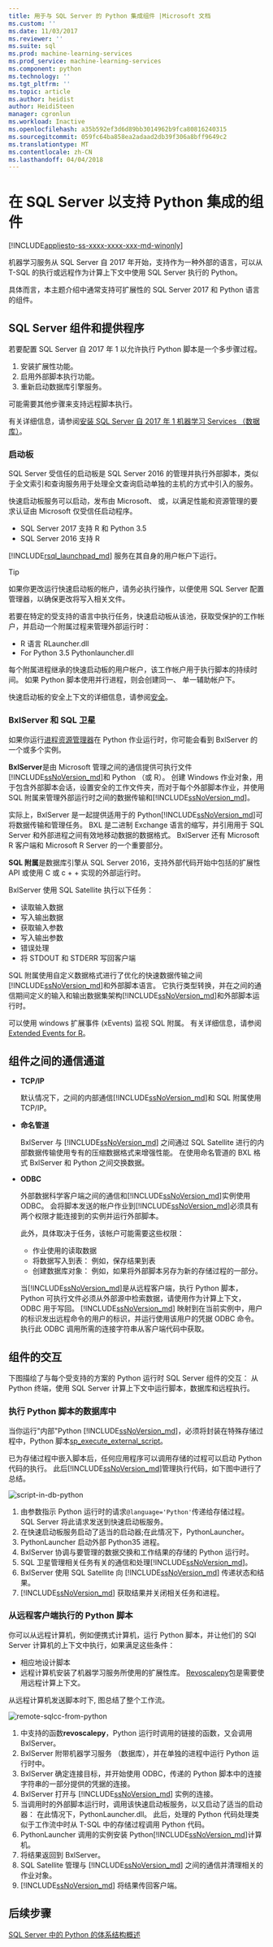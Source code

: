 ```yaml
---
title: 用于与 SQL Server 的 Python 集成组件 |Microsoft 文档
ms.custom: ''
ms.date: 11/03/2017
ms.reviewer: ''
ms.suite: sql
ms.prod: machine-learning-services
ms.prod_service: machine-learning-services
ms.component: python
ms.technology: ''
ms.tgt_pltfrm: ''
ms.topic: article
ms.author: heidist
author: HeidiSteen
manager: cgronlun
ms.workload: Inactive
ms.openlocfilehash: a35b592ef3d6d89bb3014962b9fca80816240315
ms.sourcegitcommit: 059fc64ba858ea2adaad2db39f306a8bff9649c2
ms.translationtype: MT
ms.contentlocale: zh-CN
ms.lasthandoff: 04/04/2018
---
```

# <a name="components-in-sql-server-to-support-python-integration"></a>在 SQL Server 以支持 Python 集成的组件
[!INCLUDE[appliesto-ss-xxxx-xxxx-xxx-md-winonly](../../includes/appliesto-ss-xxxx-xxxx-xxx-md-winonly.md)]

机器学习服务从 SQL Server 自 2017 年开始，支持作为一种外部的语言，可以从 T-SQL 的执行或远程作为计算上下文中使用 SQL Server 执行的 Python。

具体而言，本主题介绍中通常支持可扩展性的 SQL Server 2017 和 Python 语言的组件。

## <a name="sql-server-components-and-providers"></a>SQL Server 组件和提供程序

若要配置 SQL Server 自 2017 年 1 以允许执行 Python 脚本是一个多步骤过程。

1. 安装扩展性功能。
2. 启用外部脚本执行功能。
3. 重新启动数据库引擎服务。

可能需要其他步骤来支持远程脚本执行。

有关详细信息，请参阅[安装 SQL Server 自 2017 年 1 机器学习 Services （数据库）](../install/sql-machine-learning-services-windows-install.md)。

### <a name="launchpad"></a>启动板

SQL Server 受信任的启动板是 SQL Server 2016 的管理并执行外部脚本，类似于全文索引和查询服务用于处理全文查询启动单独的主机的方式中引入的服务。

快速启动板服务可以启动，发布由 Microsoft、 或，以满足性能和资源管理的要求认证由 Microsoft 仅受信任启动程序。

+ SQL Server 2017 支持 R 和 Python 3.5
+ SQL Server 2016 支持 R

[!INCLUDE[rsql_launchpad_md](../../includes/rsql-launchpad-md.md)] 服务在其自身的用户帐户下运行。

> [!TIP]
> 如果你更改运行快速启动板的帐户，请务必执行操作，以便使用 SQL Server 配置管理器，以确保更改将写入相关文件。

若要在特定的受支持的语言中执行任务，快速启动板从该池，获取受保护的工作帐户，并启动一个附属过程来管理外部运行时：

+ R 语言 RLauncher.dll
+ For Python 3.5 Pythonlauncher.dll

每个附属进程继承的快速启动板的用户帐户，该工作帐户用于执行脚本的持续时间。 如果 Python 脚本使用并行进程，则会创建同一、 单一辅助帐户下。

快速启动板的安全上下文的详细信息，请参阅[安全](security-overview-sql-server-python-services.md)。

### <a name="bxlserver-and-sql-satellite"></a>BxlServer 和 SQL 卫星

如果你运行[进程资源管理器](https://technet.microsoft.com/sysinternals/processexplorer.aspx)在 Python 作业运行时，你可能会看到 BxlServer 的一个或多个实例。

**BxlServer**是由 Microsoft 管理之间的通信提供可执行文件[!INCLUDE[ssNoVersion_md](../../includes/ssnoversion-md.md)]和 Python （或 R）。 创建 Windows 作业对象，用于包含外部脚本会话，设置安全的工作文件夹，而对于每个外部脚本作业，并使用 SQL 附属来管理外部运行时之间的数据传输和[!INCLUDE[ssNoVersion_md](../../includes/ssnoversion-md.md)]。

实际上，BxlServer 是一起提供适用于的 Python[!INCLUDE[ssNoVersion_md](../../includes/ssnoversion-md.md)]可将数据传输和管理任务。 BXL 是二进制 Exchange 语言的缩写，并引用用于 SQL Server 和外部进程之间有效地移动数据的数据格式。 BxlServer 还有 Microsoft R 客户端和 Microsoft R Server 的一个重要部分。

**SQL 附属**是数据库引擎从 SQL Server 2016，支持外部代码开始中包括的扩展性 API 或使用 C 或 c + + 实现的外部运行时。

BxlServer 使用 SQL Satellite 执行以下任务：

+ 读取输入数据
+ 写入输出数据
+ 获取输入参数
+ 写入输出参数
+ 错误处理
+ 将 STDOUT 和 STDERR 写回客户端

SQL 附属使用自定义数据格式进行了优化的快速数据传输之间[!INCLUDE[ssNoVersion_md](../../includes/ssnoversion-md.md)]和外部脚本语言。 它执行类型转换，并在之间的通信期间定义的输入和输出数据集架构[!INCLUDE[ssNoVersion_md](../../includes/ssnoversion-md.md)]和外部脚本运行时。

可以使用 windows 扩展事件 (xEvents) 监视 SQL 附属。 有关详细信息，请参阅[Extended Events for R](../../advanced-analytics/r/extended-events-for-sql-server-r-services.md)。

## <a name="communication-channels-between-components"></a>组件之间的通信通道

+ **TCP/IP**

  默认情况下，之间的内部通信[!INCLUDE[ssNoVersion_md](../../includes/ssnoversion-md.md)]和 SQL 附属使用 TCP/IP。

+ **命名管道**

  BxlServer 与 [!INCLUDE[ssNoVersion_md](../../includes/ssnoversion-md.md)] 之间通过 SQL Satellite 进行的内部数据传输使用专有的压缩数据格式来增强性能。 在使用命名管道的 BXL 格式 BxlServer 和 Python 之间交换数据。

+ **ODBC**

  外部数据科学客户端之间的通信和[!INCLUDE[ssNoVersion_md](../../includes/ssnoversion-md.md)]实例使用 ODBC。 会将脚本发送的帐户作业到[!INCLUDE[ssNoVersion_md](../../includes/ssnoversion-md.md)]必须具有两个权限才能连接到的实例并运行外部脚本。

  此外，具体取决于任务，该帐户可能需要这些权限：

  + 作业使用的读取数据
  + 将数据写入到表： 例如，保存结果到表
  + 创建数据库对象： 例如，如果将外部脚本另存为新的存储过程的一部分。

  当[!INCLUDE[ssNoVersion_md](../../includes/ssnoversion-md.md)]是从远程客户端，执行 Python 脚本，Python 可执行文件必须从外部源中检索数据，请使用作为计算上下文，ODBC 用于写回。 [!INCLUDE[ssNoVersion_md](../../includes/ssnoversion-md.md)] 映射到在当前实例中，用户的标识发出远程命令的用户的标识，并运行使用该用户的凭据 ODBC 命令。 执行此 ODBC 调用所需的连接字符串从客户端代码中获取。

## <a name="interaction-of-components"></a>组件的交互

下图描绘了与每个受支持的方案的 Python 运行时 SQL Server 组件的交互： 从 Python 终端，使用 SQL Server 计算上下文中运行脚本，数据库和远程执行。

### <a name="python-scripts-executed-in-database"></a>执行 Python 脚本的数据库中

当你运行"内部"Python [!INCLUDE[ssNoVersion_md](../../includes/ssnoversion-md.md)]，必须将封装在特殊存储过程中，Python 脚本[sp_execute_external_script](../../relational-databases/system-stored-procedures/sp-execute-external-script-transact-sql.md)。

已为存储过程中嵌入脚本后，任何应用程序可以调用存储的过程可以启动 Python 代码的执行。  此后[!INCLUDE[ssNoVersion_md](../../includes/ssnoversion-md.md)]管理执行代码，如下图中进行了总结。

![script-in-db-python](../../advanced-analytics/python/media/script-in-db-python2.png)

1. 由参数指示 Python 运行时的请求`@language='Python'`传递给存储过程。 SQL Server 将此请求发送到快速启动板服务。
2. 在快速启动板服务启动了适当的启动器;在此情况下，PythonLauncher。
3. PythonLauncher 启动外部 Python35 进程。
4. BxlServer 协调与要管理的数据交换和工作结果的存储的 Python 运行时。
5. SQL 卫星管理相关任务有关的通信和处理[!INCLUDE[ssNoVersion_md](../../includes/ssnoversion-md.md)]。
6. BxlServer 使用 SQL Satellite 向 [!INCLUDE[ssNoVersion_md](../../includes/ssnoversion-md.md)] 传递状态和结果。
7. [!INCLUDE[ssNoVersion_md](../../includes/ssnoversion-md.md)] 获取结果并关闭相关任务和进程。

### <a name="python-scripts-executed-from-a-remote-client"></a>从远程客户端执行的 Python 脚本

你可以从远程计算机，例如便携式计算机，运行 Python 脚本，并让他们的 SQl Server 计算机的上下文中执行，如果满足这些条件：

+ 相应地设计脚本
+ 远程计算机安装了机器学习服务所使用的扩展性库。 [Revoscalepy](what-is-revoscalepy.md)包是需要使用远程计算上下文。

从远程计算机发送脚本时下, 图总结了整个工作流。

![remote-sqlcc-from-python](../../advanced-analytics/python/media/remote-sqlcc-from-python3.png)

1. 中支持的函数**revoscalepy**，Python 运行时调用的链接的函数，又会调用 BxlServer。
2. BxlServer 附带机器学习服务 （数据库），并在单独的进程中运行 Python 运行时中。
3. BxlServer 确定连接目标，并开始使用 ODBC，传递的 Python 脚本中的连接字符串的一部分提供的凭据的连接。
4. BxlServer 打开与 [!INCLUDE[ssNoVersion_md](../../includes/ssnoversion-md.md)] 实例的连接。
5. 当调用时的外部脚本运行时，调用该快速启动板服务，以又启动了适当的启动器： 在此情况下，PythonLauncher.dll。 此后，处理的 Python 代码处理类似于工作流中时从 T-SQL 中的存储过程调用 Python 代码。
6. PythonLauncher 调用的实例安装 Python[!INCLUDE[ssNoVersion_md](../../includes/ssnoversion-md.md)]计算机。
7. 将结果返回到 BxlServer。
8. SQL Satellite 管理与 [!INCLUDE[ssNoVersion_md](../../includes/ssnoversion-md.md)] 之间的通信并清理相关的作业对象。
9. [!INCLUDE[ssNoVersion_md](../../includes/ssnoversion-md.md)] 将结果传回客户端。

## <a name="next-steps"></a>后续步骤

[SQL Server 中的 Python 的体系结构概述](architecture-overview-sql-server-python.md)
